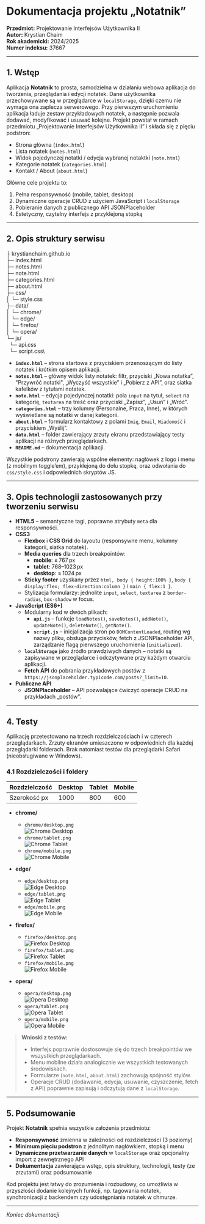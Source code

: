 # Dokumentacja projektu „Notatnik”
**Przedmiot:** Projektowanie Interfejsów Użytkownika II  \
**Autor:** Krystian Chaim\
**Rok akademicki:** 2024/2025\
**Numer indeksu:** 37667

---

## 1. Wstęp

Aplikacja **Notatnik** to prosta, samodzielna w działaniu webowa aplikacja do tworzenia, przeglądania i edycji notatek. Dane użytkownika przechowywane są w przeglądarce w `localStorage`, dzięki czemu nie wymaga ona zaplecza serwerowego. Przy pierwszym uruchomieniu aplikacja ładuje zestaw przykładowych notatek, a następnie pozwala dodawać, modyfikować i usuwać kolejne. Projekt powstał w ramach przedmiotu „Projektowanie Interfejsów Użytkownika II” i składa się z pięciu podstron:
- Strona główna (`index.html`)
- Lista notatek (`notes.html`)
- Widok pojedynczej notatki / edycja wybranej notaktki (`note.html`)
- Kategorie notatek (`categories.html`)
- Kontakt / About (`about.html`)

Główne cele projektu to:
1. Pełna responsywność (mobile, tablet, desktop)
2. Dynamiczne operacje CRUD z użyciem JavaScript i `localStorage`
3. Pobieranie danych z publicznego API JSONPlaceholder
4. Estetyczny, czytelny interfejs z przyklejoną stopką

---

## 2. Opis struktury serwisu
├ krystianchaim.github.io\
├─ index.html\
├─ notes.html\
├─ note.html\
├─ categories.html\
├─ about.html\
├─ css/\
│ └─ style.css\
├─ data/\
│ └─ chrome/\
│ └─ edge/\
│ └─ firefox/\
│ └─ opera/\
└─ js/\
&nbsp; └─ api.css\
&nbsp; └─ script.css\

- **`index.html`** – strona startowa z przyciskiem przenoszącym do listy notatek i krótkim opisem aplikacji.
- **`notes.html`** – główny widok listy notatek: filtr, przyciski „Nowa notatka”, "Przywróć notatki", „Wyczyść wszystkie” i „Pobierz z API”, oraz siatka kafelków z tytułami notatek.
- **`note.html`** – edycja pojedynczej notatki: pola `input` na tytuł, `select` na kategorię, `textarea` na treść oraz przyciski „Zapisz”, „Usuń” i „Wróć”.
- **`categories.html`** – trzy kolumny (Personalne, Praca, Inne), w których wyświetlane są notatki w danej kategorii.
- **`about.html`** – formularz kontaktowy z polami `Imię`, `Email`, `Wiadomość` i przyciskiem „Wyślij”.
- **`data.html`** – folder zawierający zrzuty ekranu przedstawiający testy aplikacji na różnych przeglądarkach.
- **`README.md`** – dokumentacja aplikacji.

Wszystkie podstrony zawierają wspólne elementy: nagłówek z logo i menu (z mobilnym toggle’em), przyklejoną do dołu stopkę, oraz odwołania do `css/style.css` i odpowiednich skryptów JS.

---

## 3. Opis technologii zastosowanych przy tworzeniu serwisu

- **HTML5** – semantyczne tagi, poprawne atrybuty `meta` dla responsywności.
- **CSS3**
    - **Flexbox** i **CSS Grid** do layoutu (responsywne menu, kolumny kategorii, siatka notatek).
    - **Media queries** dla trzech breakpointów:
        - **mobile**: ≤ 767 px
        - **tablet**: 768–1023 px
        - **desktop**: ≥ 1024 px
    - **Sticky footer** uzyskany przez `html, body { height:100% }`, `body { display:flex; flex-direction:column }` i `main { flex:1 }`.
    - Stylizacja formularzy: jednolite `input`, `select`, `textarea` z `border-radius`, `box-shadow` w focus.
- **JavaScript (ES6+)**
    - Modularny kod w dwóch plikach:
        - **`api.js`** – funkcje `loadNotes()`, `saveNotes()`, `addNote()`, `updateNote()`, `deleteNote()`, `getNote()`.
        - **`script.js`** – inicjalizacja stron po `DOMContentLoaded`, routing wg nazwy pliku, obsługa przycisków, fetch z JSONPlaceholder API, zarządzanie flagą pierwszego uruchomienia (`initialized`).
    - **`localStorage`** jako źródło prawdziwych danych – notatki są zapisywane w przeglądarce i odczytywane przy każdym otwarciu aplikacji.
    - **Fetch API** do pobrania przykładowych postów z `https://jsonplaceholder.typicode.com/posts?_limit=10`.
- **Publiczne API**
    - **JSONPlaceholder** – API pozwalające ćwiczyć operacje CRUD na przykładach „postów”.

---

## 4. Testy

Aplikację przetestowano na trzech rozdzielczościach i w czterech przeglądarkach. Zrzuty ekranów umieszczono w odpowiednich dla każdej przeglądarki folderach. Brak natomiast testów dla przeglądarki Safari (nieobsługiwane w Windows).

### 4.1 Rozdzielczości i foldery

| Rozdzielczość | Desktop | Tablet | Mobile |
|---------------|---------|--------|--------|
| Szerokość px  | 1000    | 800    | 600    |

- **chrome/**
    - `chrome/desktop.png`  
      ![Chrome Desktop](data/chrome/desktop.png)
    - `chrome/tablet.png`  
      ![Chrome Tablet](data/chrome/tablet.png)
    - `chrome/mobile.png`  
      ![Chrome Mobile](data/chrome/mobile.png)

- **edge/**
    - `edge/desktop.png`  
      ![Edge Desktop](data/edge/desktop.png)
    - `edge/tablet.png`  
      ![Edge Tablet](data/edge/tablet.png)
    - `edge/mobile.png`  
      ![Edge Mobile](data/edge/mobile.png)

- **firefox/**
    - `firefox/desktop.png`  
      ![Firefox Desktop](data/firefox/desktop.png)
    - `firefox/tablet.png`  
      ![Firefox Tablet](data/firefox/tablet.png)
    - `firefox/mobile.png`  
      ![Firefox Mobile](data/firefox/mobile.png)

- **opera/**
    - `opera/desktop.png`  
      ![Opera Desktop](data/opera/desktop.png)
    - `opera/tablet.png`  
      ![Opera Tablet](data/opera/tablet.png)
    - `opera/mobile.png`  
      ![Opera Mobile](data/opera/mobile.png)

> **Wnioski z testów:**
> - Interfejs poprawnie dostosowuje się do trzech breakpointów we wszystkich przeglądarkach.
> - Menu mobilne działa analogicznie we wszystkich testowanych środowiskach.
> - Formularze (`note.html`, `about.html`) zachowują spójność stylów.
> - Operacje CRUD (dodawanie, edycja, usuwanie, czyszczenie, fetch z API) poprawnie zapisują i odczytują dane z `localStorage`.

---

## 5. Podsumowanie

Projekt **Notatnik** spełnia wszystkie założenia przedmiotu:
- **Responsywność** zmienna w zależności od rozdzielczości (3 poziomy)
- **Minimum pięciu podstron** z jednolitym nagłówkiem, stopką i menu
- **Dynamiczne przetwarzanie danych** w `localStorage` oraz opcjonalny import z zewnętrznego API
- **Dokumentacja** zawierająca wstęp, opis struktury, technologii, testy (ze zrzutami) oraz podsumowanie

Kod projektu jest łatwy do zrozumienia i rozbudowy, co umożliwia w przyszłości dodanie kolejnych funkcji, np. tagowania notatek, synchronizacji z backendem czy udostępniania notatek w chmurze.

---

*Koniec dokumentacji*
